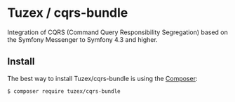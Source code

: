 # Tuzex / cqrs-bundle

Integration of CQRS (Command Query Responsibility Segregation) based on the Symfony Messenger to Symfony 4.3 and higher.

Install
------------

The best way to install Tuzex/cqrs-bundle is using the [Composer](http://getcomposer.org/):

```sh
$ composer require tuzex/cqrs-bundle
```
